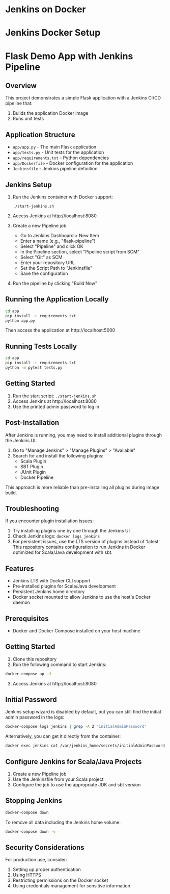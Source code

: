 # Jenkins on Docker
# Jenkins Docker Setup
# Flask Demo App with Jenkins Pipeline

## Overview

This project demonstrates a simple Flask application with a Jenkins CI/CD pipeline that:

1. Builds the application Docker image
2. Runs unit tests

## Application Structure

- `app/app.py` - The main Flask application
- `app/tests.py` - Unit tests for the application
- `app/requirements.txt` - Python dependencies
- `app/Dockerfile` - Docker configuration for the application
- `Jenkinsfile` - Jenkins pipeline definition

## Jenkins Setup

1. Run the Jenkins container with Docker support:
   ```
   ./start-jenkins.sh
   ```

2. Access Jenkins at http://localhost:8080

3. Create a new Pipeline job:
   - Go to Jenkins Dashboard > New Item
   - Enter a name (e.g., "flask-pipeline")
   - Select "Pipeline" and click OK
   - In the Pipeline section, select "Pipeline script from SCM"
   - Select "Git" as SCM
   - Enter your repository URL
   - Set the Script Path to "Jenkinsfile"
   - Save the configuration

4. Run the pipeline by clicking "Build Now"

## Running the Application Locally

```bash
cd app
pip install -r requirements.txt
python app.py
```

Then access the application at http://localhost:5000

## Running Tests Locally

```bash
cd app
pip install -r requirements.txt
python -m pytest tests.py
```
## Getting Started

1. Run the start script: `./start-jenkins.sh`
2. Access Jenkins at http://localhost:8080
3. Use the printed admin password to log in

## Post-Installation

After Jenkins is running, you may need to install additional plugins through the Jenkins UI:

1. Go to "Manage Jenkins" > "Manage Plugins" > "Available"
2. Search for and install the following plugins:
   - Scala Plugin
   - SBT Plugin
   - JUnit Plugin
   - Docker Pipeline

This approach is more reliable than pre-installing all plugins during image build.

## Troubleshooting

If you encounter plugin installation issues:

1. Try installing plugins one by one through the Jenkins UI
2. Check Jenkins logs: `docker logs jenkins`
3. For persistent issues, use the LTS version of plugins instead of 'latest'
This repository contains configuration to run Jenkins in Docker optimized for Scala/Java development with sbt.

## Features

- Jenkins LTS with Docker CLI support
- Pre-installed plugins for Scala/Java development
- Persistent Jenkins home directory
- Docker socket mounted to allow Jenkins to use the host's Docker daemon

## Prerequisites

- Docker and Docker Compose installed on your host machine

## Getting Started

1. Clone this repository
2. Run the following command to start Jenkins:

```bash
docker-compose up -d
```

3. Access Jenkins at http://localhost:8080

## Initial Password

Jenkins setup wizard is disabled by default, but you can still find the initial admin password in the logs:

```bash
docker-compose logs jenkins | grep -A 2 "initialAdminPassword"
```

Alternatively, you can get it directly from the container:

```bash
docker exec jenkins cat /var/jenkins_home/secrets/initialAdminPassword
```

## Configure Jenkins for Scala/Java Projects

1. Create a new Pipeline job
2. Use the Jenkinsfile from your Scala project
3. Configure the job to use the appropriate JDK and sbt version

## Stopping Jenkins

```bash
docker-compose down
```

To remove all data including the Jenkins home volume:

```bash
docker-compose down -v
```

## Security Considerations

For production use, consider:

1. Setting up proper authentication
2. Using HTTPS
3. Restricting permissions on the Docker socket
4. Using credentials management for sensitive information
